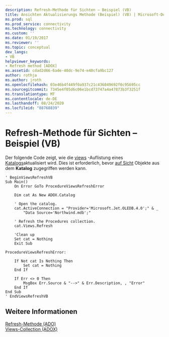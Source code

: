 ```yaml
---
description: Refresh-Methode für Sichten – Beispiel (VB)
title: Ansichten Aktualisierungs Methode (Beispiel) (VB) | Microsoft-Dokumentation
ms.prod: sql
ms.prod_service: connectivity
ms.technology: connectivity
ms.custom: ''
ms.date: 01/19/2017
ms.reviewer: ''
ms.topic: conceptual
dev_langs:
- VB
helpviewer_keywords:
- Refresh method [ADOX]
ms.assetid: cdad2d66-6ade-40dc-9e74-e40cfa9bc127
author: rothja
ms.author: jroth
ms.openlocfilehash: 03e46b4f449f0a937c21c436049692f0c95695cc
ms.sourcegitcommit: 7345e4f05d6c06e1bcd73747a4a47873b3f3251f
ms.translationtype: MT
ms.contentlocale: de-DE
ms.lasthandoff: 08/24/2020
ms.locfileid: "88768839"
---
```

# <a name="views-refresh-method-example-vb"></a>Refresh-Methode für Sichten – Beispiel (VB)
Der folgende Code zeigt, wie die [views](./views-collection-adox.md) -Auflistung eines [Katalogs](./catalog-object-adox.md)aktualisiert wird. Dies ist erforderlich, bevor [auf Sicht](./view-object-adox.md) Objekte aus dem **Katalog** zugegriffen werden kann.  
  
```  
' BeginViewsRefreshVB  
Sub Main()  
    On Error GoTo ProcedureViewsRefreshError  
  
    Dim cat As New ADOX.Catalog  
  
    ' Open the catalog.  
    cat.ActiveConnection = "Provider='Microsoft.Jet.OLEDB.4.0';" & _  
        "Data Source='Northwind.mdb';"  
  
    ' Refresh the Procedures collection.  
    cat.Views.Refresh  
  
    'Clean up  
    Set cat = Nothing  
    Exit Sub  
  
ProcedureViewsRefreshError:  
  
    If Not cat Is Nothing Then  
        Set cat = Nothing  
    End If  
  
    If Err <> 0 Then  
        MsgBox Err.Source & "-->" & Err.Description, , "Error"  
    End If  
End Sub  
' EndViewsRefreshVB  
```  
  
## <a name="see-also"></a>Weitere Informationen  
 [Refresh-Methode (ADO)](../ado-api/refresh-method-ado.md)   
 [Views-Collection (ADOX)](./views-collection-adox.md)